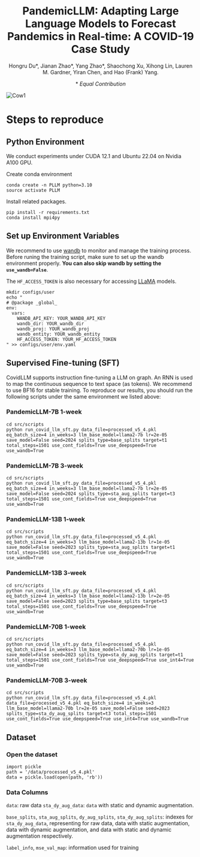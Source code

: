 <div align="center">

# PandemicLLM: Adapting Large Language Models to Forecast Pandemics in Real-time: A COVID-19 Case Study

Hongru Du\*, Jianan Zhao\*, Yang Zhao\*, Shaochong Xu, Xihong Lin, Lauren M. Gardner, Yiran Chen, and Hao (Frank) Yang. 

\* *Equal Contribution*

</div>

![Cow1](https://github.com/AndyJZhao/CovidLLM/blob/main/PandemicLLM.jpg?raw=true)

# Steps to reproduce

## Python Environment
We conduct experiments under CUDA 12.1 and Ubuntu 22.04 on Nvidia A100 GPU. 

Create conda environment

```shell
conda create -n PLLM python=3.10
source activate PLLM
```

Install related packages. 
```shell
pip install -r requirements.txt
conda install mpi4py
```
## Set up Environment Variables

We recommend to use [wandb](https://wandb.ai/) to monitor and manage the training process. Before runing the training script, make sure to set up the wandb environment properly. **You can also skip wandb by setting the `use_wandb=False`**. 

The `HF_ACCESS_TOKEN` is also necessary for accessing [LLaMA](https://huggingface.co/) models. 

```shell
mkdir configs/user
echo "
# @package _global_
env:
  vars:
    WANDB_API_KEY: YOUR_WANDB_API_KEY
    wandb_dir: YOUR_wandb_dir
    wandb_proj: YOUR_wandb_proj
    wandb_entity: YOUR_wandb_entity
    HF_ACCESS_TOKEN: YOUR_HF_ACCESS_TOKEN
" >> configs/user/env.yaml
```

## Supervised  Fine-tuning (SFT)
CovidLLM supports instruction fine-tuning a LLM on graph. An RNN is used to map the continuous sequence to text space (as tokens). We recommend to use BF16 for stable training. To reproduce our results, you should run the following scripts under the same environment we listed above:
### PandemicLLM-7B 1-week
```shell
cd src/scripts
python run_covid_llm_sft.py data_file=processed_v5_4.pkl eq_batch_size=4 in_weeks=3 llm_base_model=llama2-7b lr=2e-05 save_model=False seed=2024 splits_type=base_splits target=t1 total_steps=1501 use_cont_fields=True use_deepspeed=True use_wandb=True
```
### PandemicLLM-7B 3-week
```shell
cd src/scripts
python run_covid_llm_sft.py data_file=processed_v5_4.pkl eq_batch_size=4 in_weeks=3 llm_base_model=llama2-7b lr=2e-05 save_model=False seed=2024 splits_type=sta_aug_splits target=t3 total_steps=1501 use_cont_fields=True use_deepspeed=True use_wandb=True
```

### PandemicLLM-13B 1-week
```shell
cd src/scripts
python run_covid_llm_sft.py data_file=processed_v5_4.pkl eq_batch_size=4 in_weeks=3 llm_base_model=llama2-13b lr=1e-05 save_model=False seed=2023 splits_type=sta_aug_splits target=t1 total_steps=1501 use_cont_fields=True use_deepspeed=True use_wandb=True
```

### PandemicLLM-13B 3-week
```shell
cd src/scripts
python run_covid_llm_sft.py data_file=processed_v5_4.pkl eq_batch_size=4 in_weeks=3 llm_base_model=llama2-13b lr=2e-05 save_model=False seed=2023 splits_type=base_splits target=t3 total_steps=1501 use_cont_fields=True use_deepspeed=True use_wandb=True
```

### PandemicLLM-70B 1-week
```shell
cd src/scripts
python run_covid_llm_sft.py data_file=processed_v5_4.pkl eq_batch_size=4 in_weeks=3 llm_base_model=llama2-70b lr=1e-05 save_model=False seed=2023 splits_type=sta_dy_aug_splits target=t1 total_steps=1501 use_cont_fields=True use_deepspeed=True use_int4=True use_wandb=True
```

### PandemicLLM-70B 3-week
```shell
cd src/scripts
python run_covid_llm_sft.py data_file=processed_v5_4.pkl data_file=processed_v5_4.pkl eq_batch_size=4 in_weeks=3 llm_base_model=llama2-70b lr=2e-05 save_model=False seed=2023 splits_type=sta_dy_aug_splits target=t3 total_steps=1501 use_cont_fields=True use_deepspeed=True use_int4=True use_wandb=True
```


## Dataset 

### Open the dataset


```
import pickle
path = '/data/processed_v5_4.pkl'
data = pickle.load(open(path, 'rb'))
```

### Data Columns

`data`: raw data
`sta_dy_aug_data`: `data` with static and dynamic augmentation. 

`base_splits`, `sta_aug_splits`, `dy_aug_splits`, `sta_dy_aug_splits`: indexes for `sta_dy_aug_data`, representing for raw data, data with static augmentation, data with dynamic augmentation, and data with static and dynamic augmentation respectively. 

`label_info`, `mse_val_map`: information used for training
